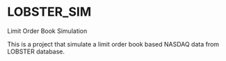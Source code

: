 # LOBSTER_SIM
Limit Order Book Simulation

This is a project that simulate a limit order book based NASDAQ data from LOBSTER database.


